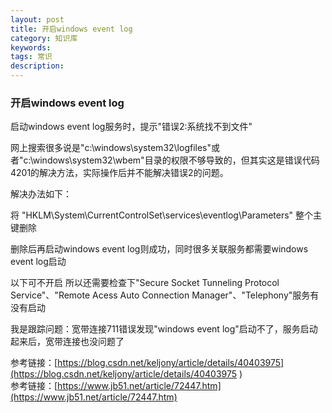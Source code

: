 ```yaml
---
layout: post
title: 开启windows event log
category: 知识库
keywords: 
tags: 常识
description: 
---
```


### 开启windows event log   
启动windows event log服务时，提示"错误2:系统找不到文件"   

网上搜索很多说是"c:\windows\system32\logfiles"或者"c:\windows\system32\wbem"目录的权限不够导致的，但其实这是错误代码4201的解决方法，实际操作后并不能解决错误2的问题。  

解决办法如下：   

将 "HKLM\System\CurrentControlSet\services\eventlog\Parameters" 整个主键删除   

删除后再启动windows event log则成功，同时很多关联服务都需要windows event log启动 

以下可不开启
所以还需要检查下"Secure Socket Tunneling Protocol Service"、"Remote Acess Auto Connection Manager"、"Telephony"服务有没有启动

我是跟踪问题：宽带连接711错误发现"windows event log"启动不了，服务启动起来后，宽带连接也没问题了    

参考链接：[https://blog.csdn.net/keljony/article/details/40403975](https://blog.csdn.net/keljony/article/details/40403975  )     
参考链接：[https://www.jb51.net/article/72447.htm](https://www.jb51.net/article/72447.htm)